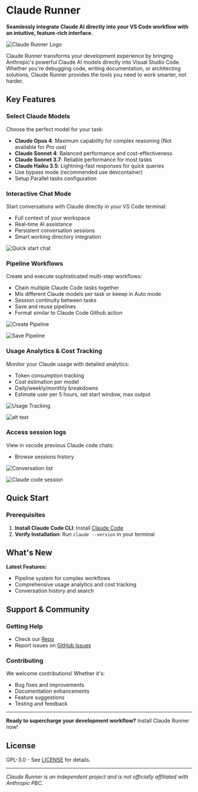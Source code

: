 # Claude Runner

**Seamlessly integrate Claude AI directly into your VS Code workflow with an intuitive, feature-rich interface.**

![Claude Runner Logo](./assets/icon.png)

Claude Runner transforms your development experience by bringing Anthropic's powerful Claude AI models directly into Visual Studio Code. Whether you're debugging code, writing documentation, or architecting solutions, Claude Runner provides the tools you need to work smarter, not harder.

## Key Features

### **Select Claude Models**

Choose the perfect model for your task:

- **Claude Opus 4**: Maximum capability for complex reasoning (Not available for Pro use)
- **Claude Sonnet 4**: Balanced performance and cost-effectiveness
- **Claude Sonnet 3.7**: Reliable performance for most tasks
- **Claude Haiku 3.5**: Lightning-fast responses for quick queries
- Use bypass mode (recommended use devcontainer)
- Setup Parallel tasks configuration

### **Interactive Chat Mode**

Start conversations with Claude directly in your VS Code terminal:

- Full context of your workspace
- Real-time AI assistance
- Persistent conversation sessions
- Smart working directory integration

![Quick start chat](./assets/marketplace/chat.png)

### **Pipeline Workflows**

Create and execute sophisticated multi-step workflows:

- Chain multiple Claude Code tasks together
- Mix different Claude models per task or keeep in Auto mode
- Session continuity between tasks
- Save and reuse pipelines
- Format similar to Claude Code Github action

![Create Pipeline](./assets/marketplace/pipeline.png)

![Save Pipeline](./assets/marketplace/pipeline.png)

### **Usage Analytics & Cost Tracking**

Monitor your Claude usage with detailed analytics:

- Token consumption tracking
- Cost estimation per model
- Daily/weekly/monthly breakdowns
- Estimate user per 5 hours, set start window, max output

![Usage Tracking](./assets/marketplace/usage.png)

![alt text](assets/marketplace/currentuse.png)

### **Access session logs**

View in vscode previous Claude code chats:

- Browse sessions history

![Conversation list](./assets/marketplace/logs.png)

![Claude code session](./assets/marketplace/conversation.png)

## Quick Start

### Prerequisites

1. **Install Claude Code CLI**: Install [Claude Code](https://claude.ai/code)
2. **Verify Installation**: Run `claude --version` in your terminal

## What's New

**Latest Features:**

- Pipeline system for complex workflows
- Comprehensive usage analytics and cost tracking
- Conversation history and search

## Support & Community

### Getting Help

- Check our [Repo](https://github.com/codingworkflow/claude-runner)
- Report issues on [GitHub Issues](https://github.com/codingworkflow/claude-runner/issues)

### Contributing

We welcome contributions! Whether it's:

- Bug fixes and improvements
- Documentation enhancements
- Feature suggestions
- Testing and feedback

---

**Ready to supercharge your development workflow?** Install Claude Runner now!

## License

GPL-3.0 - See [LICENSE](https://github.com/codingworkflow/claude-runner/blob/main/LICENSE) for details.

---

_Claude Runner is an independent project and is not officially affiliated with Anthropic PBC._
